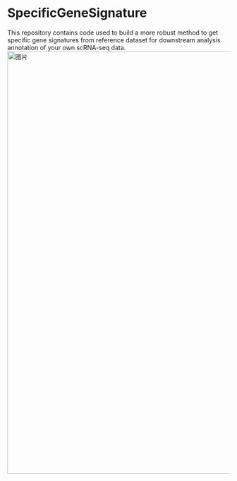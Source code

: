 # SpecificGeneSignature
This repository contains code used to build a more robust method to get specific gene signatures from reference dataset for downstream analysis annotation of your own scRNA-seq data. 
<img width="957" alt="图片" src="https://github.com/Xueyao0830/SpecificGeneSignature/assets/126157528/c1073eb2-d278-4c0d-833a-c1d095cf8157">
